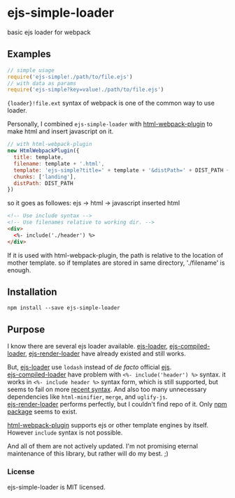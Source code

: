 # ejs-simple-loader

basic ejs loader for webpack

## Examples

```javascript
// simple usage
require('ejs-simple!./path/to/file.ejs')
// with data as params
require('ejs-simple?key=value!./path/to/file.ejs')
```

`{loader}!file.ext` syntax of webpack is one of the common way to use loader.

Personally, I combined `ejs-simple-loader` with [html-webpack-plugin](https://github.com/jantimon/html-webpack-plugin) to make html and insert javascript on it.

```javascript
// with html-webpack-plugin
new HtmlWebpackPlugin({
  title: template,
  filename: template + '.html',
  template: 'ejs-simple?title=' + template + '&distPath=' + DIST_PATH + '!src/templates/' + template + '.ejs',
  chunks: ['landing'],
  distPath: DIST_PATH
})
```

so it goes as followes:  ejs -> html -> javascript inserted html

```html
<!-- Use include syntax -->
<!-- Use filenames relative to working dir. -->
<div>
  <%- include('./header') %>
</div>
```

If it is used with html-webpack-plugin, the path is relative to the location of mother template. so if templates are stored in same directory, './filename' is enough.

## Installation

```shell
npm install --save ejs-simple-loader
```

## Purpose

I know there are several ejs loader available. [ejs-loader](https://github.com/okonet/ejs-loader), [ejs-compiled-loader](https://github.com/bazilio91/ejs-compiled-loader), [ejs-render-loader](https://www.npmjs.com/package/ejs-render-loader) have already existed and still works.

But, [ejs-loader](https://github.com/okonet/ejs-loader) use `lodash` instead of *de facto* official [ejs](https://github.com/mde/ejs).  
[ejs-compiled-loader](https://github.com/bazilio91/ejs-compiled-loader) have problem with `<%- include('header') %>` syntax. it works in `<%- include header %>` syntax form, which is still supported, but seems to fail on more [recent syntax](https://github.com/mde/ejs#includes). And also too many unnecessary dependencies like `html-minifier`, `merge`, and `uglify-js`.  
[ejs-render-loader](https://www.npmjs.com/package/ejs-render-loader) performs perfectly, but I couldn't find repo of it. Only [npm package](https://www.npmjs.com/package/ejs-render-loader) seems to exist.

[html-webpack-plugin](https://github.com/jantimon/html-webpack-plugin) supports ejs or other template engines by itself. However `include` syntax is not possible.

And all of them are not actively updated. I'm not promising eternal maintenance of this library, but rather will do my best. ;)

### License

ejs-simple-loader is MIT licensed.
